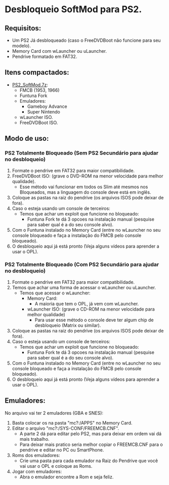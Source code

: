 # Desbloqueio SoftMod para PS2.
## Requisitos:
  * Um PS2 Já desbloqueado (caso o FreeDVDBoot não funcione para seu modelo).
  * Memory Card com wLauncher ou uLauncher.
  * Pendrive formatado em FAT32.
## Itens compactados:
  * [PS2_SoftMod.7z](https://raw.githubusercontent.com/alannssantos/recipes/refs/heads/main/PS2_SoftMod.7z):
    * FMCB (1953, 1966)
    * Funtuna Fork
    * Emuladores:
      * Gameboy Advance
      * Super Nintendo
    * wLauncher ISO.
    * FreeDVDBoot ISO.
## Modo de uso:
### PS2 Totalmente Bloqueado (Sem PS2 Secundário para ajudar no desbloqueio)
   1. Formate o pendrive em FAT32 para maior compatibilidade.
   1. FreeDVDBoot ISO: (grave o DVD-ROM na menor velocidade para melhor qualidade).
      * Esse método vai funcionar em todos os Slim até mesmos nos Bloqueados, mas a linguagem do console deve está em inglês.
   1. Coloque as pastas na raiz do pendrive (os arquivos ISOS pode deixar de fora).
   1. Caso o esteja usando um console de terceiros:
      * Temos que achar um exploit que funcione no bloqueado:
        * Funtuna Fork te dá 3 opcoes na instalação manual (pesquise para saber qual é a do seu console alvo).
   1. Com o Funtuna instalado no Memory Card (entre no wLauncher no seu console bloqueado e faça a instalação do FMCB pelo console bloqueado).
   1. O desbloqueio aqui já está pronto (Veja alguns vídeos para aprender a usar o OPL).
### PS2 Totalmente Bloqueado (Com PS2 Secundário para ajudar no desbloqueio)
   1. Formate o pendrive em FAT32 para maior compatibilidade.
   1. Temos que achar uma forma de acessar o wLauncher ou uLauncher.
      * Temos que acessar o wLauncher:
        * Memory Card:
          * A maioria que tem o OPL, já vem com wLauncher.
        * wLauncher ISO: (grave o CD-ROM na menor velocidade para melhor qualidade)
          * Para usar esse método o console deve ter algum chip de desbloqueio (Matrix ou similar).
   1. Coloque as pastas na raiz do pendrive (os arquivos ISOS pode deixar de fora).
   1. Caso o esteja usando um console de terceiros:
      * Temos que achar um exploit que funcione no bloqueado:
        * Funtuna Fork te dá 3 opcoes na instalação manual (pesquise para saber qual é a do seu console alvo).
   1. Com o Funtuna instalado no Memory Card (entre no wLauncher no seu console bloqueado e faça a instalação do FMCB pelo console bloqueado).
   1. O desbloqueio aqui já está pronto (Veja alguns vídeos para aprender a usar o OPL).
## Emuladores:
   No arquivo vai ter 2 emuladores (GBA e SNES):
   1. Basta colocar os na pasta "mc?:/APPS" no Memory Card.
   1. Editar o arquivo "mc?:/SYS-CONF/FREEMCB.CNF". 
      * A parte 2 dá para editar pelo PS2, mas para deixar em ordem vai dá mais trabalho.
      * Para deixar mais pratico seria melhor copiar o FREEMCB.CNF para o pendrive e editar no PC ou SmartPhone.
   1. Roms dos emuladores:
      * Crie uma pasta para cada emulador na Raiz do Pendrive que você vai usar o OPL e coloque as Roms.
   1. Jogar com emuladores:
      * Abra o emulador encontre a Rom e seja feliz.
